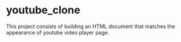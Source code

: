 # youtube_clone
This project consists of building an HTML document that matches the appearance of youtube video player page.
